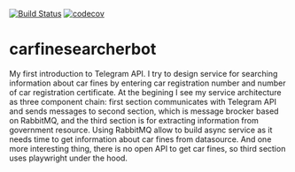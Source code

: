 [![Build Status](https://travis-ci.org/arkasandr/carfinesearcherbot.svg?branch=master)](https://travis-ci.org/arkasandr/carfinesearcherbot)
[![codecov](https://codecov.io/gh/arkasandr/carfinesearcherbot/branch/master/graph/badge.svg)](https://codecov.io/gh/arkasandr/carfinesearcherbot)

# carfinesearcherbot

My first introduction to Telegram API. 
I try to design service for searching information about car fines by entering car registration number and number of car registration certificate.
At the begining I see my service architecture as three component chain:
first section communicates with Telegram API and sends messages to second section, which is message brocker based on RabbitMQ, and the third section
is for extracting information from government resource.
Using RabbitMQ allow to build async service as it needs time to get information about car fines from datasource.
And one more interesting thing, there is no open API to get car fines, so third section uses playwright under the hood.
